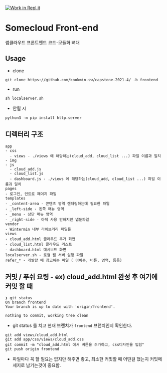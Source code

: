 [![Work in Repl.it](https://classroom.github.com/assets/work-in-replit-14baed9a392b3a25080506f3b7b6d57f295ec2978f6f33ec97e36a161684cbe9.svg)](https://classroom.github.com/online_ide?assignment_repo_id=350588&assignment_repo_type=GroupAssignmentRepo)
# Somecloud Front-end

썸클라우드 프론트엔드 코드-모듈화 뼈대

## Usage
- clone
```
git clone https://github.com/kookmin-sw/capstone-2021-4/ -b frontend
```

- run
```
sh localserver.sh
```

- 안될 시
```
python3 -m pip install http.server 
```

## 디렉터리 구조
```
app
- css
  - views - ./views 에 해당하는(cloud_add, cloud_list ...) 파일 이름과 일치
- img
- js
  - cloud_add.js
  - cloud_list.js
  - dashboard.js - ./views 에 해당하는(cloud_add, cloud_list ...) 파일 이름과 일치
pages 
- 로그인, 인트로 페이지 파일
templates
- _content-area - 콘텐츠 영역 렌더링하는데 필요한 파일
- _left-side - 왼쪽 매뉴 영역
- _menu - 상단 매뉴 영역
- _right-side - 아직 사용 안하지만 냅둔파일
vendor
- Wintermin 내부 라이브러리 파일들
views
- cloud_add.html 클라우드 추가 화면
- cloud_list.html 클라우드 리스트
- dashboard.html 대시보드 화면
localserver.sh - 로컬 웹 서버 실행 파일
refer_* - 개발할 때 참고하는 파일 ( 아이콘, 버튼, 영역, 등등)
```

## 커밋 / 푸쉬 요령 - ex) cloud_add.html 완성 후 여기에 커밋 할 때
``` 
❯ git status
On branch frontend
Your branch is up to date with 'origin/frontend'.

nothing to commit, working tree clean
```
- git status 를 치고 현재 브랜치가 `frontend` 브랜치인지 확인한다. 

```
git add views/cloud_add.html
git add app/css/views/cloud_add.css
git commit -m "cloud_add.html 에서 버튼을 추가하고, css디자인을 입힘"
git push origin frontend
```
- 파일마다 꼭 할 필요는 없지만 해주면 좋고, 최소한 커밋할 때 어떤걸 했는지 커밋메세지로 남기는것이 중요함.

